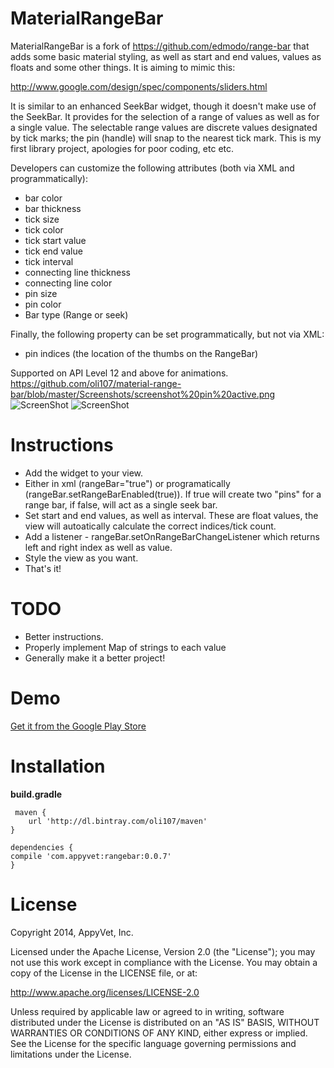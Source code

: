 MaterialRangeBar
=======
MaterialRangeBar is a fork of https://github.com/edmodo/range-bar that adds some basic material styling, as well as start and end values, values as floats and some other things. It is aiming to mimic this:

http://www.google.com/design/spec/components/sliders.html

It is similar to an enhanced SeekBar widget, though it doesn't make use of the SeekBar. It provides for the selection of a range of values as well as for a single value. The selectable range values are discrete values designated by tick marks; the pin (handle) will snap to the nearest tick mark. This is my first library project, apologies for poor coding, etc etc.

Developers can customize the following attributes (both via XML and programmatically):

- bar color
- bar thickness
- tick size
- tick color
- tick start value
- tick end value
- tick interval
- connecting line thickness
- connecting line color
- pin size
- pin color
- Bar type (Range or seek)

Finally, the following property can be set programmatically, but not via XML:
- pin indices (the location of the thumbs on the RangeBar)

Supported on API Level 12 and above for animations.
https://github.com/oli107/material-range-bar/blob/master/Screenshots/screenshot%20pin%20active.png
![ScreenShot](https://github.com/oli107/material-range-bar/blob/master/Screenshots/screenshot%20pin%20active.png)
![ScreenShot](https://github.com/oli107/material-range-bar/blob/master/Screenshots/screenshot.png)

Instructions
=======
- Add the widget to your view.
- Either in xml (rangeBar="true") or programatically (rangeBar.setRangeBarEnabled(true)). If true will create two "pins" for a range bar, if false, will act as a single seek bar.
- Set start and end values, as well as interval. These are float values, the view will autoatically calculate the correct indices/tick count.
- Add a listener - rangeBar.setOnRangeBarChangeListener which returns left and right index as well as value.
- Style the view as you want.
- That's it!


TODO
=======
- Better instructions.
- Properly implement Map of strings to each value
- Generally make it a better project!

Demo
=======
[Get it from the Google Play Store](https://play.google.com/store/apps/details?id=com.appyvet.rangebarsample)


Installation
=======

**build.gradle**

	 maven {
        url 'http://dl.bintray.com/oli107/maven'
    }

	dependencies {
    compile 'com.appyvet:rangebar:0.0.7'
	}

License
=======
Copyright 2014, AppyVet, Inc. 

Licensed under the Apache License, Version 2.0 (the "License"); you may not use this work except in compliance with the License.
You may obtain a copy of the License in the LICENSE file, or at:

http://www.apache.org/licenses/LICENSE-2.0

Unless required by applicable law or agreed to in writing, software distributed under the License is distributed on an "AS IS" BASIS, WITHOUT WARRANTIES OR CONDITIONS OF ANY KIND, either express or implied. See the License for the specific language governing permissions and limitations under the License.

